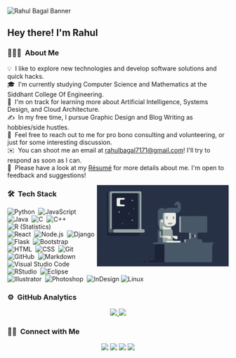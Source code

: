 ![Rahul Bagal Banner](https://github.com/Rahul7171/My-Docs/blob/main/Web%20Designer%20LinkedIn%20Banner.jpg)
<h2>Hey there! I'm Rahul</h2>

<!-- ## 👋 &nbsp;Hey there! I'm Aditya -->

### 👨🏻‍💻 &nbsp;About Me

💡 &nbsp;I like to explore new technologies and develop software solutions and quick hacks.\
🎓 &nbsp;I'm currently studying Computer Science and Mathematics at the Siddhant College Of Engineering.\
🌱 &nbsp;I'm on track for learning more about Artificial Intelligence, Systems Design, and Cloud Architecture.\
✍️ &nbsp;In my free time, I pursue Graphic Design and Blog Writing as hobbies/side hustles.\
💬 &nbsp;Feel free to reach out to me for pro bono consulting and volunteering, or just for some interesting discussion.\
✉️ &nbsp;You can shoot me an email at rahulbagal7171@gmail.com! I'll try to respond as soon as I can.\
📄 &nbsp;Please have a look at my [Résumé]() for more details about me. I'm open to feedback and suggestions!

<img alt="Night Coding" src="https://raw.githubusercontent.com/AVS1508/AVS1508/master/assets/Night-Coding.gif" align="right"/>

### 🛠 &nbsp;Tech Stack

![Python](https://img.shields.io/badge/-Python-05122A?style=flat&logo=python)&nbsp;
![JavaScript](https://img.shields.io/badge/-JavaScript-05122A?style=flat&logo=javascript)&nbsp;
![Java](https://img.shields.io/badge/-Java-05122A?style=flat&logo=Java&logoColor=FFA518)&nbsp;
![C](https://img.shields.io/badge/-C-05122A?style=flat&logo=C&logoColor=A8B9CC)&nbsp;
![C++](https://img.shields.io/badge/-C++-05122A?style=flat&logo=C%2B%2B&logoColor=00599C)&nbsp;
![R (Statistics)](https://img.shields.io/badge/-R-05122A?style=flat&logo=R&logoColor=276DC3)\
![React](https://img.shields.io/badge/-React-05122A?style=flat&logo=react)&nbsp;
![Node.js](https://img.shields.io/badge/-Node.js-05122A?style=flat&logo=node.js)&nbsp;
![Django](https://img.shields.io/badge/-Django-05122A?style=flat&logo=django&logoColor=092E20)&nbsp;
![Flask](https://img.shields.io/badge/-Flask-05122A?style=flat&logo=flask)&nbsp;
![Bootstrap](https://img.shields.io/badge/-Bootstrap-05122A?style=flat&logo=bootstrap&logoColor=563D7C)\
![HTML](https://img.shields.io/badge/-HTML-05122A?style=flat&logo=HTML5)&nbsp;
![CSS](https://img.shields.io/badge/-CSS-05122A?style=flat&logo=CSS3&logoColor=1572B6)&nbsp;
![Git](https://img.shields.io/badge/-Git-05122A?style=flat&logo=git)&nbsp;
![GitHub](https://img.shields.io/badge/-GitHub-05122A?style=flat&logo=github)&nbsp;
![Markdown](https://img.shields.io/badge/-Markdown-05122A?style=flat&logo=markdown)\
![Visual Studio Code](https://img.shields.io/badge/-Visual%20Studio%20Code-05122A?style=flat&logo=visual-studio-code&logoColor=007ACC)&nbsp;
![RStudio](https://img.shields.io/badge/-RStudio-05122A?style=flat&logo=rstudio)&nbsp;
![Eclipse](https://img.shields.io/badge/-Eclipse-05122A?style=flat&logo=eclipse-ide&logoColor=2C2255)\
![Illustrator](https://img.shields.io/badge/-Illustrator-05122A?style=flat&logo=adobe-illustrator)&nbsp;
![Photoshop](https://img.shields.io/badge/-Kubernetes-05122A?style=flat&logo=Kubernetes)&nbsp;
![InDesign](https://img.shields.io/badge/-Docker-05122A?style=flat&logo=docker)
![Linux](https://img.shields.io/badge/-Linux-05122A?style=flat&logo=Linux)
### ⚙️ &nbsp;GitHub Analytics

<p align="center">
<a href="https://github.com/rahul7171">
  <img height="180em" src="https://github-readme-stats-eight-theta.vercel.app/api?username=Rahul7171&show_icons=true&theme=algolia&include_all_commits=true&count_private=true"/>
  <img height="180em" src="https://github-readme-stats-eight-theta.vercel.app/api/top-langs/?username=Rahul7171&layout=compact&langs_count=8&theme=algolia"/>
</a>
</p>

### 🤝🏻 &nbsp;Connect with Me

<p align="center">
<a href="https://"><img src="https://img.shields.io/badge/--3423A6?style=flat&logo=Google-Chrome&logoColor=white"/></a>
<a href="https://linkedin.com/in/rahul7171"><img src="https://img.shields.io/badge/-Rahul Bagal-0077B5?style=flat&logo=Linkedin&logoColor=white"/></a>
<a href="mailto:rahulbagal7171@gmail.com"><img src="https://img.shields.io/badge/-rahulbagal7171@gmail.com-D14836?style=flat&logo=Gmail&logoColor=white"/></a>
<a href="https://instagram.com/_rahul_7171__"><img src="https://img.shields.io/badge/-_rahul_7171___-E4405F?style=flat&logo=Instagram&logoColor=white"/></a>

</p>
